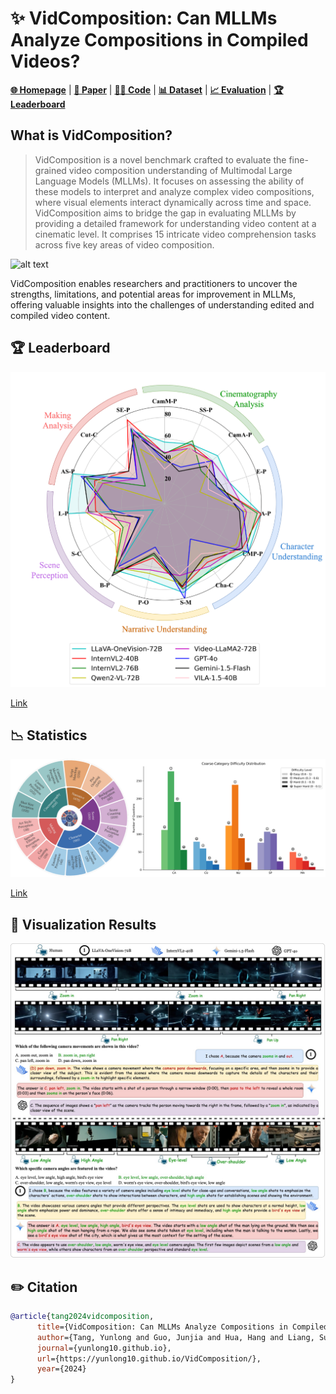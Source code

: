 
# ✨ VidComposition: Can MLLMs Analyze Compositions in Compiled Videos?
[**🌐 Homepage**](https://yunlong10.github.io/VidComposition/) | [**🔬 Paper**](https://yunlong10.github.io/VidComposition/) | [**👩‍💻 Code**](https://github.com/yunlong10/VidComposition/blob/main/) | [**📊 Dataset**](https://yunlong10.github.io/VidComposition/) | [**📈 Evaluation**](https://yunlong10.github.io/VidComposition/) | [**🏆 Leaderboard**](https://yunlong10.github.io/VidComposition/#leaderboard)

## What is VidComposition?
> VidComposition is a novel benchmark crafted to evaluate the fine-grained video composition understanding of Multimodal Large Language Models (MLLMs). It focuses on assessing the ability of these models to interpret and analyze complex video compositions, where visual elements interact dynamically across time and space. VidComposition aims to bridge the gap in evaluating MLLMs by providing a detailed framework for understanding video content at a cinematic level. It comprises 15 intricate video comprehension tasks across five key areas of video composition.

![alt text](assets/examples.png)


VidComposition enables researchers and practitioners to uncover the strengths, limitations, and potential areas for improvement in MLLMs, offering valuable insights into the challenges of understanding edited and compiled video content.



## 🏆 Leaderboard

![alt text](assets/tops.png)

[Link](https://yunlong10.github.io/VidComposition/#leaderboard)

## 📉 Statistics

![alt text](assets/sunburst-difficulty.png)

[Link](https://yunlong10.github.io/VidComposition/#benchmark)

## 👀 Visualization Results

![alt text](assets/vis.png)


## ✏️ Citation
```bibtex
@article{tang2024vidcomposition,
      title={VidComposition: Can MLLMs Analyze Compositions in Compiled Videos?},
      author={Tang, Yunlong and Guo, Junjia and Hua, Hang and Liang, Susan and Feng, Mingqian and Li, Xinyang and Mao, Rui and Huang, Chao and Bi, Jing and Zhang, Zeliang and Fazli, Pooyan and Xu, Chenliang},
      journal={yunlong10.github.io},
      url={https://yunlong10.github.io/VidComposition/},
      year={2024}
}
```
